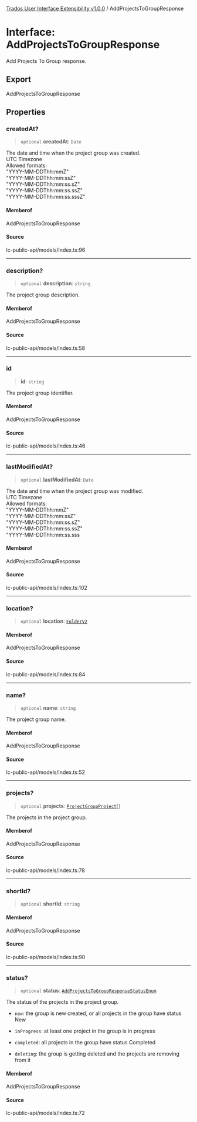 [Trados User Interface Extensibility v1.0.0](../wiki/globals) / AddProjectsToGroupResponse

# Interface: AddProjectsToGroupResponse

Add Projects To Group response.

## Export

AddProjectsToGroupResponse

## Properties

### createdAt?

> `optional` **createdAt**: `Date`

The date and time when the project group was created. <br> UTC Timezone <br> Allowed formats: <br> "YYYY-MM-DDThh:mmZ" <br> "YYYY-MM-DDThh:mm:ssZ" <br> "YYYY-MM-DDThh:mm:ss.sZ" <br> "YYYY-MM-DDThh:mm:ss.ssZ" <br> "YYYY-MM-DDThh:mm:ss.sssZ"

#### Memberof

AddProjectsToGroupResponse

#### Source

lc-public-api/models/index.ts:96

***

### description?

> `optional` **description**: `string`

The project group description.

#### Memberof

AddProjectsToGroupResponse

#### Source

lc-public-api/models/index.ts:58

***

### id

> **id**: `string`

The project group identifier.

#### Memberof

AddProjectsToGroupResponse

#### Source

lc-public-api/models/index.ts:46

***

### lastModifiedAt?

> `optional` **lastModifiedAt**: `Date`

The date and time when the project group was modified. <br> UTC Timezone <br> Allowed formats: <br> "YYYY-MM-DDThh:mmZ" <br> "YYYY-MM-DDThh:mm:ssZ" <br> "YYYY-MM-DDThh:mm:ss.sZ" <br> "YYYY-MM-DDThh:mm:ss.ssZ" <br> "YYYY-MM-DDThh:mm:ss.sss

#### Memberof

AddProjectsToGroupResponse

#### Source

lc-public-api/models/index.ts:102

***

### location?

> `optional` **location**: [`FolderV2`](../wiki/Interface.FolderV2)

#### Memberof

AddProjectsToGroupResponse

#### Source

lc-public-api/models/index.ts:84

***

### name?

> `optional` **name**: `string`

The project group name.

#### Memberof

AddProjectsToGroupResponse

#### Source

lc-public-api/models/index.ts:52

***

### projects?

> `optional` **projects**: [`ProjectGroupProject`](../wiki/Interface.ProjectGroupProject)[]

The projects in the project group.

#### Memberof

AddProjectsToGroupResponse

#### Source

lc-public-api/models/index.ts:78

***

### shortId?

> `optional` **shortId**: `string`

#### Memberof

AddProjectsToGroupResponse

#### Source

lc-public-api/models/index.ts:90

***

### status?

> `optional` **status**: [`AddProjectsToGroupResponseStatusEnum`](../wiki/Type.AddProjectsToGroupResponseStatusEnum)

The status of the projects in the project group.

- `new`: the group is new created, or all projects in the group have status New

- `inProgress`: at least one project in the group is in progress

- `completed`: all projects in the group have status Completed

- `deleting`: the group is getting deleted and the projects are removing from it

#### Memberof

AddProjectsToGroupResponse

#### Source

lc-public-api/models/index.ts:72
